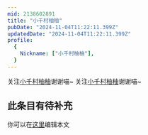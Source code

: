 ```yaml
---
mid: 2138602891
title: "小千村柚柚"
pubDate: "2024-11-04T11:22:11.399Z"
updatedDate: "2024-11-04T11:22:11.399Z"
profile:
  {
    Nickname: ["小千村柚柚"],
  }
---
```


关注[小千村柚柚](https://space.bilibili.com/2138602891)谢谢喵~ 关注[小千村柚柚](https://space.bilibili.com/2138602891)谢谢喵~

## 此条目有待补充
你可以在[这里](https://github.com/Yuhanawa/VTuber.ICU-Content/edit/master/v/小千村柚柚/index.md)编辑本文
